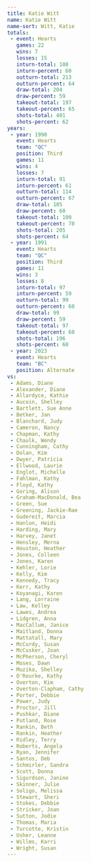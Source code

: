 ```yaml
---
title: Katie Witt
name: Katie Witt
name-sort: Witt, Katie
totals:
 - event: Hearts
   games: 22
   wins: 7
   losses: 15
   inturn-total: 188
   inturn-percent: 60
   outturn-total: 213
   outturn-percent: 64
   draw-total: 204
   draw-percent: 59
   takeout-total: 197
   takeout-percent: 65
   shots-total: 401
   shots-percent: 62
years:
 - year: 1990
   event: Hearts
   team: "QC"
   position: Third
   games: 11
   wins: 4
   losses: 7
   inturn-total: 91
   inturn-percent: 61
   outturn-total: 114
   outturn-percent: 67
   draw-total: 105
   draw-percent: 60
   takeout-total: 100
   takeout-percent: 70
   shots-total: 205
   shots-percent: 64
 - year: 1991
   event: Hearts
   team: "QC"
   position: Third
   games: 11
   wins: 3
   losses: 8
   inturn-total: 97
   inturn-percent: 59
   outturn-total: 99
   outturn-percent: 60
   draw-total: 99
   draw-percent: 59
   takeout-total: 97
   takeout-percent: 60
   shots-total: 196
   shots-percent: 60
 - year: 2023
   event: Hearts
   team: "BC"
   position: Alternate
vs:
 - Adams, Diane
 - Alexander, Diane
 - Allardyce, Kathie
 - Aucoin, Shelley
 - Bartlett, Sue Anne
 - Betker, Jan
 - Blanchard, Judy
 - Cameron, Nancy
 - Chapman, Kathy
 - Chaulk, Wendy
 - Cunningham, Cathy
 - Dolan, Kim
 - Dwyer, Patricia
 - Ellwood, Laurie
 - Englot, Michelle
 - Fahlman, Kathy
 - Floyd, Kathy
 - Goring, Alison
 - Graham-MacDonald, Bea
 - Green, Sue
 - Greening, Jackie-Rae
 - Gudereit, Marcia
 - Hanlon, Heidi
 - Harding, Mary
 - Harvey, Janet
 - Hensley, Merna
 - Houston, Heather
 - Jones, Colleen
 - Jones, Karen
 - Kehler, Lorie
 - Kelly, Kim
 - Kennedy, Tracy
 - Kerr, Kathy
 - Koyanagi, Karen
 - Lang, Lorraine
 - Law, Kelley
 - Lawes, Andrea
 - Lidgren, Anna
 - MacCallum, Janice
 - Maitland, Donna
 - Mattatall, Mary
 - McCurdy, Susan
 - McCusker, Joan
 - McPherson, Cheryl
 - Moses, Dawn
 - Muzika, Shelley
 - O'Rourke, Kathy
 - Overton, Kim
 - Overton-Clapham, Cathy
 - Porter, Debbie
 - Power, Judy
 - Proctor, Jill
 - Pushkar, Diane
 - Putland, Rose
 - Rankin, Beth
 - Rankin, Heather
 - Ridley, Terry
 - Roberts, Angela
 - Ryan, Jennifer
 - Santos, Deb
 - Schmirler, Sandra
 - Scott, Donna
 - Sigurdson, Janine
 - Skinner, Julie
 - Soligo, Melissa
 - Stewart, Sheri
 - Stokes, Debbie
 - Stricker, Joan
 - Sutton, Jodie
 - Thomas, Maria
 - Turcotte, Kristin
 - Usher, Leanne
 - Willms, Karri
 - Wright, Susan
---
```

